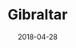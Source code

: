 ---
title: Gibraltar
date: 2018-04-28
countries:
  - United Kingdom
resources:
  - src: DSCF7756.jpg
    params: 
      weight: 1
  - src: DSCF7712.jpg
    params: 
      weight: 2
  - src: DSCF7718.jpg
    params: 
      weight: 3
  - src: DSCF7735.jpg
    params: 
      weight: 4
  - src: DSCF7734.jpg
    params: 
      weight: 5
  - src: DSCF7730.jpg
    params: 
      weight: 6
  - src: DSCF7744.jpg
    params: 
      weight: 7
  - src: DSCF7768.jpg
    params: 
      weight: 8
  - src: DSCF7818.jpg
    params: 
      weight: 9
  - src: DSCF7838.jpg
    params: 
      weight: 10
  - src: DSCF7855.jpg
    params: 
      weight: 11
  - src: feature.jpg
    params: 
      weight: 12
---